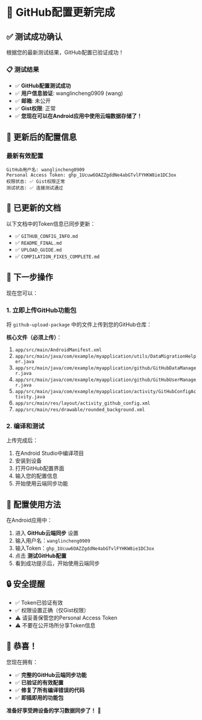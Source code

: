 # 🎉 GitHub配置更新完成

## ✅ 测试成功确认

根据您的最新测试结果，GitHub配置已验证成功！

### 📋 测试结果
- ✅ **GitHub配置测试成功**
- ✅ **用户信息验证**: wanglincheng0909 (wang)
- ✅ **邮箱**: 未公开
- ✅ **Gist权限**: 正常
- ✅ **您现在可以在Android应用中使用云端数据存储了！**

## 🔑 更新后的配置信息

### 最新有效配置
```
GitHub用户名: wanglincheng0909
Personal Access Token: ghp_1Ucuw6OAZZgddNe4abGTvlFYHKW8ie1DC3ox
权限状态: ✅ Gist权限正常
测试状态: ✅ 连接测试通过
```

## 📝 已更新的文档

以下文档中的Token信息已同步更新：

- ✅ `GITHUB_CONFIG_INFO.md`
- ✅ `README_FINAL.md`
- ✅ `UPLOAD_GUIDE.md`
- ✅ `COMPILATION_FIXES_COMPLETE.md`

## 🚀 下一步操作

现在您可以：

### 1. 立即上传GitHub功能包
将 `github-upload-package` 中的文件上传到您的GitHub仓库：

**核心文件（必须上传）**：
1. `app/src/main/AndroidManifest.xml`
2. `app/src/main/java/com/example/myapplication/utils/DataMigrationHelper.java`
3. `app/src/main/java/com/example/myapplication/github/GitHubDataManager.java`
4. `app/src/main/java/com/example/myapplication/github/GitHubUserManager.java`
5. `app/src/main/java/com/example/myapplication/activity/GitHubConfigActivity.java`
6. `app/src/main/res/layout/activity_github_config.xml`
7. `app/src/main/res/drawable/rounded_background.xml`

### 2. 编译和测试
上传完成后：
1. 在Android Studio中编译项目
2. 安装到设备
3. 打开GitHub配置界面
4. 输入您的配置信息
5. 开始使用云端同步功能

## 🎯 配置使用方法

在Android应用中：
1. 进入 **GitHub云端同步** 设置
2. 输入用户名：`wanglincheng0909`
3. 输入Token：`ghp_1Ucuw6OAZZgddNe4abGTvlFYHKW8ie1DC3ox`
4. 点击 **测试GitHub配置**
5. 看到成功提示后，开始使用云端同步

## 🔒 安全提醒

- ✅ Token已验证有效
- ✅ 权限设置正确（仅Gist权限）
- ⚠️ 请妥善保管您的Personal Access Token
- ⚠️ 不要在公开场所分享Token信息

## 🎊 恭喜！

您现在拥有：
- ✅ **完整的GitHub云端同步功能**
- ✅ **已验证的有效配置**
- ✅ **修复了所有编译错误的代码**
- ✅ **即插即用的功能包**

**准备好享受跨设备的学习数据同步了！** 🚀

